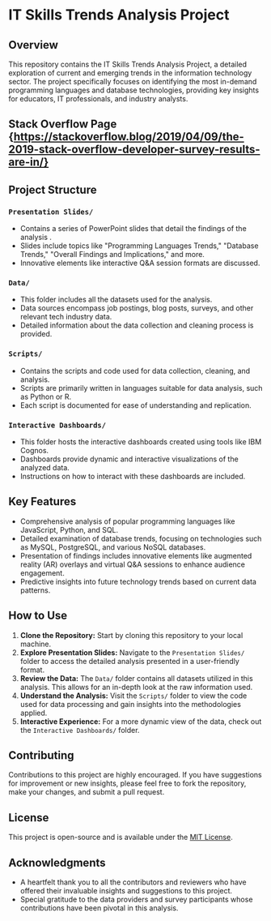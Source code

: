 # IT Skills Trends Analysis Project

## Overview
This repository contains the IT Skills Trends Analysis Project, a detailed exploration of current and emerging trends in the information technology sector. The project specifically focuses on identifying the most in-demand programming languages and database technologies, providing key insights for educators, IT professionals, and industry analysts.


## Stack Overflow Page {https://stackoverflow.blog/2019/04/09/the-2019-stack-overflow-developer-survey-results-are-in/}
## Project Structure

### `Presentation Slides/`
- Contains a series of PowerPoint slides that detail the findings of the analysis .
- Slides include topics like "Programming Languages Trends," "Database Trends," "Overall Findings and Implications," and more.
- Innovative elements like interactive Q&A session formats are discussed.

### `Data/`
- This folder includes all the datasets used for the analysis.
- Data sources encompass job postings, blog posts, surveys, and other relevant tech industry data.
- Detailed information about the data collection and cleaning process is provided.

### `Scripts/`
- Contains the scripts and code used for data collection, cleaning, and analysis.
- Scripts are primarily written in languages suitable for data analysis, such as Python or R.
- Each script is documented for ease of understanding and replication.

### `Interactive Dashboards/`
- This folder hosts the interactive dashboards created using tools like IBM Cognos.
- Dashboards provide dynamic and interactive visualizations of the analyzed data.
- Instructions on how to interact with these dashboards are included.

## Key Features

- Comprehensive analysis of popular programming languages like JavaScript, Python, and SQL.
- Detailed examination of database trends, focusing on technologies such as MySQL, PostgreSQL, and various NoSQL databases.
- Presentation of findings includes innovative elements like augmented reality (AR) overlays and virtual Q&A sessions to enhance audience engagement.
- Predictive insights into future technology trends based on current data patterns.

## How to Use

1. **Clone the Repository:** Start by cloning this repository to your local machine.
2. **Explore Presentation Slides:** Navigate to the `Presentation Slides/` folder to access the detailed analysis presented in a user-friendly format.
3. **Review the Data:** The `Data/` folder contains all datasets utilized in this analysis. This allows for an in-depth look at the raw information used.
4. **Understand the Analysis:** Visit the `Scripts/` folder to view the code used for data processing and gain insights into the methodologies applied.
5. **Interactive Experience:** For a more dynamic view of the data, check out the `Interactive Dashboards/` folder.

## Contributing

Contributions to this project are highly encouraged. If you have suggestions for improvement or new insights, please feel free to fork the repository, make your changes, and submit a pull request. 

## License

This project is open-source and is available under the [MIT License](LICENSE).

## Acknowledgments

- A heartfelt thank you to all the contributors and reviewers who have offered their invaluable insights and suggestions to this project.
- Special gratitude to the data providers and survey participants whose contributions have been pivotal in this analysis.

